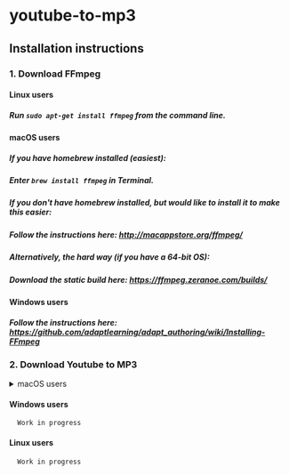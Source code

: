 # youtube-to-mp3 

## Installation instructions

### 1. Download FFmpeg
####  Linux users

##### Run `sudo apt-get install ffmpeg` from the command line.

####  macOS users

##### If you have homebrew installed (easiest):

##### Enter `brew install ffmpeg` in Terminal.
      
##### If you don't have homebrew installed, but would like to install it to make this easier:

##### Follow the instructions here: http://macappstore.org/ffmpeg/

##### Alternatively, the hard way (if you have a 64-bit OS):

##### Download the static build here: https://ffmpeg.zeranoe.com/builds/

####  Windows users

##### Follow the instructions here: https://github.com/adaptlearning/adapt_authoring/wiki/Installing-FFmpeg

### 2. __Download Youtube to MP3__
<details>
<summary>macOS users</summary>
1. On this page, go to the `build_osx` folder, and click on `Youtube to MP3-1.0.dmg`.
2. Near the top right, click the __Download__ button.
3. For the pop-up in the download bar, click the arrow next to the Discard button and select "Keep".
4. After clicking the dmg file, drag the icon in the folder that pops up to your Dock.

</details>

#### Windows users

      Work in progress

#### Linux users

      Work in progress